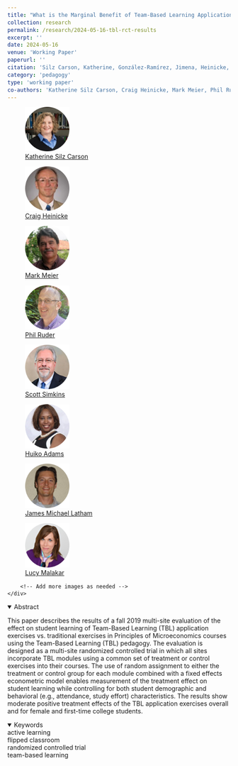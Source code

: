 ```yaml
---
title: "What is the Marginal Benefit of Team-Based Learning Application Exercises? Results from a Multi-Site, Randomized Controlled Evaluation"
collection: research
permalink: /research/2024-05-16-tbl-rct-results
excerpt: ''
date: 2024-05-16
venue: 'Working Paper'
paperurl: ''
citation: 'Silz Carson, Katherine, González-Ramírez, Jimena, Heinicke, Craig, Maier, Mark, Ruder, Phil, Simkins, Scott,  Adams, Hiuko, Latham, James Michael, & Malakar, C. Lucy (2024). &quot;What is the Marginal Benefit of Team-Based Learning Application Exercises? Results of a Multi-Site, Randomized Controlled Evaluation  &quot; <i>   </i>.'
category: 'pedagogy'
type: 'working paper'
co-authors: 'Katherine Silz Carson, Craig Heinicke, Mark Meier, Phil Ruder, Scott Simkins, Huiko Adams, James Michael Latham, and C. Lucy Malakar '
---
```


<body>
<div class="image-container">
        <figure>
            <img src="/images/co-authors/kate_silz_carson.png" width="100" height="auto">
            <figcaption><a href="https://www.linkedin.com/in/katherine-silz-carson-a48b9425/" target="_blank">Katherine Silz Carson</a></figcaption>
        </figure>   
        <figure>
            <img src="/images/co-authors/craig_heinicke.png" width="100" height="auto">
            <figcaption><a href="https://robins.richmond.edu/faculty/cheinick/" target="_blank">Craig Heinicke</a></figcaption>
        </figure>
        <figure>
            <img src="/images/co-authors/mark_meier.png" width="100" height="auto">
            <figcaption><a href="https://serc.carleton.edu/person/1932.html" target="_blank">Mark Meier</a></figcaption>
        </figure>
        <figure>
            <img src="/images/co-authors/phil_ruder.png" width="100" height="auto">
            <figcaption><a href="https://www.pacificu.edu/about/directory/people/phil-ruder-phd" target="_blank">Phil Ruder</a></figcaption>
        </figure>      
        <figure>
            <img src="/images/co-authors/scott_simkins.png" width="100" height="auto">
            <figcaption><a href="https://www.ncat.edu/employee-bio.php?directoryID=1875088803" target="_blank">Scott Simkins</a></figcaption>
        </figure>
        <figure>
            <img src="/images/co-authors/huiku_adams.png" width="100" height="auto">
            <figcaption><a href="https://perimeter.gsu.edu/profile/hiuko-adams/" target="_blank">Huiko Adams</a></figcaption>
        </figure>
        <figure>
            <img src="/images/co-authors/james_michael_latham.png" width="100" height="auto">
            <figcaption><a href="https://www.linkedin.com/in/james-michael-l-47258543" target="_blank">James Michael Latham</a></figcaption>
        </figure>                           
        <figure>
            <img src="/images/co-authors/lucy_malakar.png" width="100" height="auto">
            <figcaption><a href="https://serc.carleton.edu/econ/project/participants/127434.html" target="_blank"> Lucy Malakar</a></figcaption>
        </figure>
        
        <!-- Add more images as needed -->
    </div>
</body>


<details open>
<summary>
Abstract
</summary>

<p>
This paper describes the results of a fall 2019 multi-site evaluation of the effect on student learning of Team-Based Learning (TBL) application exercises vs. traditional exercises in Principles of Microeconomics courses using the Team-Based Learning (TBL) pedagogy. The evaluation is designed as a multi-site randomized controlled trial in which all sites incorporate TBL modules using a common set of treatment or control exercises into their courses. The use of random assignment to either the treatment or control group for each module combined with a fixed effects econometric model enables measurement of the treatment effect on student learning while controlling for both student demographic and behavioral (e.g., attendance, study effort) characteristics.  The results show moderate positive treatment effects of the TBL application exercises overall and for female and first-time college students.
</p>

</details>

<details open>
<summary>
Keywords
</summary>
active learning <br> 
flipped classroom <br>
randomized controlled trial <br>
team-based learning <br>

<br>

</details>
